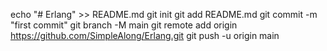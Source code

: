 echo "# Erlang" >> README.md
git init
git add README.md
git commit -m "first commit"
git branch -M main
git remote add origin https://github.com/SimpleAlong/Erlang.git
git push -u origin main
